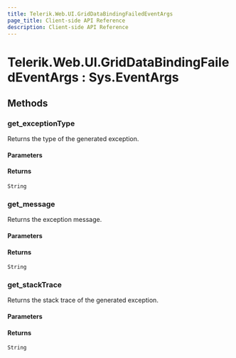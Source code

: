 ```yaml
---
title: Telerik.Web.UI.GridDataBindingFailedEventArgs
page_title: Client-side API Reference
description: Client-side API Reference
---
```


# Telerik.Web.UI.GridDataBindingFailedEventArgs : Sys.EventArgs 

## Methods

###  get_exceptionType

Returns the type of the generated exception.

#### Parameters

#### Returns

`String` 

###  get_message

Returns the exception message.

#### Parameters

#### Returns

`String` 

###  get_stackTrace

Returns the stack trace of the generated exception.

#### Parameters

#### Returns

`String` 



